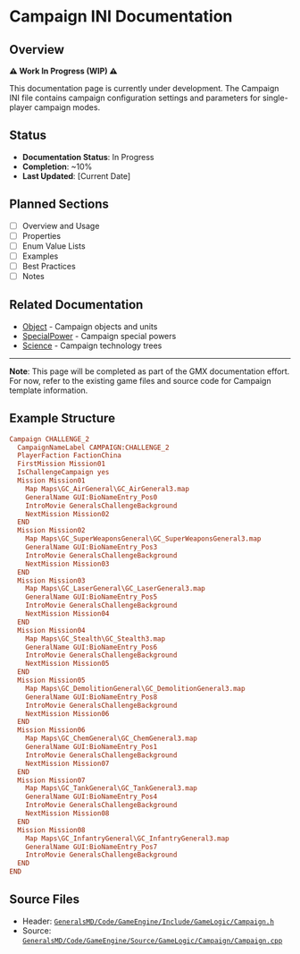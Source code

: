 # Campaign INI Documentation

## Overview

**⚠️ Work In Progress (WIP) ⚠️**

This documentation page is currently under development. The Campaign INI file contains campaign configuration settings and parameters for single-player campaign modes.

## Status

- **Documentation Status**: In Progress
- **Completion**: ~10%
- **Last Updated**: [Current Date]

## Planned Sections

- [ ] Overview and Usage
- [ ] Properties
- [ ] Enum Value Lists
- [ ] Examples
- [ ] Best Practices
- [ ] Notes

## Related Documentation

- [Object](Object.md) - Campaign objects and units
- [SpecialPower](SpecialPower.md) - Campaign special powers
- [Science](Science.md) - Campaign technology trees

---

**Note**: This page will be completed as part of the GMX documentation effort. For now, refer to the existing game files and source code for Campaign template information.

## Example Structure

```ini
Campaign CHALLENGE_2
  CampaignNameLabel CAMPAIGN:CHALLENGE_2
  PlayerFaction FactionChina
  FirstMission Mission01
  IsChallengeCampaign yes  
  Mission Mission01
    Map Maps\GC_AirGeneral\GC_AirGeneral3.map
    GeneralName GUI:BioNameEntry_Pos0
    IntroMovie GeneralsChallengeBackground
    NextMission Mission02
  END
  Mission Mission02
    Map Maps\GC_SuperWeaponsGeneral\GC_SuperWeaponsGeneral3.map
    GeneralName GUI:BioNameEntry_Pos3
    IntroMovie GeneralsChallengeBackground
    NextMission Mission03
  END
  Mission Mission03
    Map Maps\GC_LaserGeneral\GC_LaserGeneral3.map
    GeneralName GUI:BioNameEntry_Pos5
    IntroMovie GeneralsChallengeBackground
    NextMission Mission04
  END
  Mission Mission04
    Map Maps\GC_Stealth\GC_Stealth3.map
    GeneralName GUI:BioNameEntry_Pos6
    IntroMovie GeneralsChallengeBackground
    NextMission Mission05
  END
  Mission Mission05
    Map Maps\GC_DemolitionGeneral\GC_DemolitionGeneral3.map
    GeneralName GUI:BioNameEntry_Pos8
    IntroMovie GeneralsChallengeBackground
    NextMission Mission06
  END
  Mission Mission06
    Map Maps\GC_ChemGeneral\GC_ChemGeneral3.map
    GeneralName GUI:BioNameEntry_Pos1
    IntroMovie GeneralsChallengeBackground
    NextMission Mission07
  END
  Mission Mission07
    Map Maps\GC_TankGeneral\GC_TankGeneral3.map
    GeneralName GUI:BioNameEntry_Pos4
    IntroMovie GeneralsChallengeBackground
    NextMission Mission08
  END
  Mission Mission08
    Map Maps\GC_InfantryGeneral\GC_InfantryGeneral3.map
    GeneralName GUI:BioNameEntry_Pos7
    IntroMovie GeneralsChallengeBackground
  END
END
```

## Source Files

- Header: [`GeneralsMD/Code/GameEngine/Include/GameLogic/Campaign.h`](../GeneralsMD/Code/GameEngine/Include/GameLogic/Campaign.h)
- Source: [`GeneralsMD/Code/GameEngine/Source/GameLogic/Campaign/Campaign.cpp`](../GeneralsMD/Code/GameEngine/Source/GameLogic/Campaign/Campaign.cpp)

